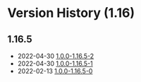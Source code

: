 # Version History (1.16)

## 1.16.5

- 2022-04-30 [1.0.0-1.16.5-2](1.0.0-1.16.5-2.md)
- 2022-04-30 [1.0.0-1.16.5-1](1.0.0-1.16.5-1.md)
- 2022-02-13 [1.0.0-1.16.5-0](1.0.0-1.16.5-0.md)
